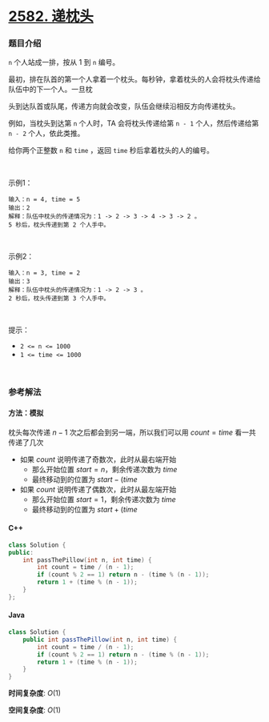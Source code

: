 # [2582. 递枕头](https://leetcode.cn/problems/pass-the-pillow/)

### 题目介绍

`n` 个人站成一排，按从 1 到 `n` 编号。

最初，排在队首的第一个人拿着一个枕头。每秒钟，拿着枕头的人会将枕头传递给队伍中的下一个人。一旦枕

头到达队首或队尾，传递方向就会改变，队伍会继续沿相反方向传递枕头。

例如，当枕头到达第 `n` 个人时，TA 会将枕头传递给第 `n - 1` 个人，然后传递给第 `n - 2` 个人，依此类推。

给你两个正整数 `n` 和 `time` ，返回 `time` 秒后拿着枕头的人的编号。

<br>

示例1：

```
输入：n = 4, time = 5
输出：2
解释：队伍中枕头的传递情况为：1 -> 2 -> 3 -> 4 -> 3 -> 2 。
5 秒后，枕头传递到第 2 个人手中。
```

<br>

示例2：

```
输入：n = 3, time = 2
输出：3
解释：队伍中枕头的传递情况为：1 -> 2 -> 3 。
2 秒后，枕头传递到第 3 个人手中。
```

<br>

提示：

-   `2 <= n <= 1000`
-   `1 <= time <= 1000`

<br>

### 参考解法

#### 方法：模拟

枕头每次传递 $n - 1$ 次之后都会到另一端，所以我们可以用 $count = time % (n - 1)$ 看一共传递了几次
- 如果 $count % 2 == 1$ 说明传递了奇数次，此时从最右端开始
    - 那么开始位置 $start = n$，剩余传递次数为 $time % (n - 1)$
    - 最终移动到的位置为 $start - (time % (n - 1))$
- 如果 $count % 2 == 0$ 说明传递了偶数次，此时从最左端开始
    - 那么开始位置 $start = 1$，剩余传递次数为 $time % (n - 1)$
    - 最终移动到的位置为 $start + (time % (n - 1))$

#### **C++**

```C++
class Solution {
public:
    int passThePillow(int n, int time) {
        int count = time / (n - 1);
        if (count % 2 == 1) return n - (time % (n - 1));
        return 1 + (time % (n - 1));
    }
};
```

#### **Java**

```Java
class Solution {
    public int passThePillow(int n, int time) {
        int count = time / (n - 1);
        if (count % 2 == 1) return n - (time % (n - 1));
        return 1 + (time % (n - 1));
    }
}
```

**时间复杂度**: $O(1)$

**空间复杂度**: $O(1)$

